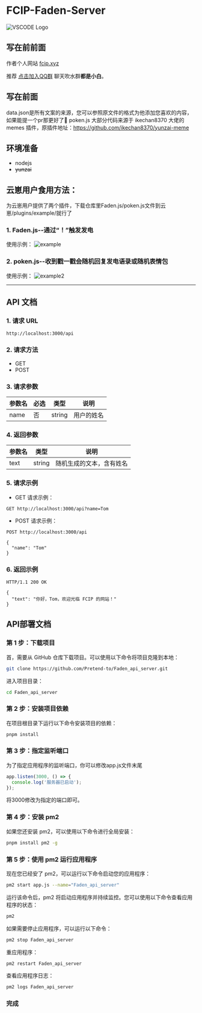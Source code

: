 # FCIP-Faden-Server

   ![VSCODE Logo](https://github.com/Pretend-to/Faden_api_server/blob/main/github/logo.gif?raw=true)

## 写在前前面

作者个人网站 [fcip.xyz](https://fcip.xyz)

推荐 [点击加入QQ群](http://qm.qq.com/cgi-bin/qm/qr?_wv=1027&k=BPVotGnSlCdy9AWXKSw4WlY6XjgJ2Z7O&authKey=4Obq%2FxNAuF7qL3z96uXMoV8KqxiSbtTCbEjYIer38ZW6%2F%2BERcJMTg90BhGRh2iQJ&noverify=0&group_code=798543340) 聊天吹水群**都是小白**。

## 写在前面
data.json是所有文案的来源，您可以参照原文件的格式为他添加您喜欢的内容，如果能提一个pr那更好了🤤
poken.js 大部分代码来源于 ikechan8370 大佬的 memes 插件，原插件地址：https://github.com/ikechan8370/yunzai-meme

## 环境准备
* nodejs
* ~~yunzai~~

## 云崽用户食用方法：

为云崽用户提供了两个插件，下载仓库里Faden.js/poken.js文件到云崽/plugins/example/就行了

### 1. Faden.js--通过“！”触发发电

 使用示例：
![example](https://foruda.gitee.com/images/1685992842031372495/2e102be7_12609219.jpeg)

### 2. poken.js--收到戳一戳会随机回复发电语录或随机表情包

使用示例：
![example2](https://foruda.gitee.com/images/1685992842031372495/2e102be7_12609219.jpeg)
 
-----

## API 文档

### 1. 请求 URL

```http
http://localhost:3000/api
```

### 2. 请求方法

- GET
- POST

### 3. 请求参数

| 参数名 | 必选 | 类型   | 说明       |
| ------ | ---- | ------ | ---------- |
| name   | 否   | string | 用户的姓名 |

### 4. 返回参数

| 参数名 | 类型   | 说明                     |
| ------ | ------ | ------------------------ |
| text   | string | 随机生成的文本，含有姓名 |

### 5. 请求示例

- GET 请求示例：

```http
GET http://localhost:3000/api?name=Tom
```

- POST 请求示例：

```http
POST http://localhost:3000/api

{
  "name": "Tom"
}
```

### 6. 返回示例

```http
HTTP/1.1 200 OK

{
  "text": "你好，Tom，欢迎光临 FCIP 的网站！"
}
```

## API部署文档

### 第 1 步：下载项目

首，需要从 GitHub 仓库下载项目。可以使用以下命令将项目克隆到本地：

```bash
git clone https://github.com/Pretend-to/Faden_api_server.git
```

进入项目目录：

```bash
cd Faden_api_server
```

### 第 2 步：安装项目依赖

在项目根目录下运行以下命令安装项目的依赖：

```bash
pnpm install
```


### 第 3 步：指定监听端口

为了指定应用程序的监听端口，你可以修改app.js文件末尾

```JavaScript
app.listen(3000, () => {
  console.log('服务器已启动');
});
```
将3000修改为指定的端口即可。

### 第 4 步：安装 pm2

如果您还安装 pm2，可以使用以下命令进行全局安装：

```bash
pnpm install pm2 -g
```

### 第 5 步：使用 pm2 运行应用程序

现在您已经安了 pm2，可以运行以下命令启动您的应用程序：

```bash
pm2 start app.js --name="Faden_api_server"
```

运行该命令后，pm2 将启动应用程序并持续监控。您可以使用以下命令查看应用程序的状态：

```bash
pm2
```

如果需要停止应用程序，可以运行以下命令：

```bash
pm2 stop Faden_api_server
```

重应用程序：

```bash
pm2 restart Faden_api_server
```

查看应用程序日志：

```bash
pm2 logs Faden_api_server
```

### 完成
